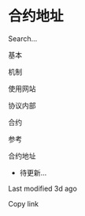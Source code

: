 # 合约地址



Search…

基本



机制



使用网站



协议内部



合约



参考



合约地址

* 待更新...



Last modified 3d ago

Copy link
